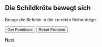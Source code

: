 
## Die Schildkröte bewegt sich

Bringe die Befehle in die korrekte Reihenfolge.

<div id="p8-sortableTrash" class="sortable-code"></div> 
<div id="p8-sortable" class="sortable-code"></div> 
<div style="clear:both;"></div> 
<p> 
    <input id="p8-feedbackLink" value="Get Feedback" type="button" /> 
    <input id="p8-newInstanceLink" value="Reset Problem" type="button" /> 
</p> 
<script type="text/javascript"> 
(function(){
  var initial = "schritt 1
\n" +
    "Schritt 2
\n" +
    "Schritt 3";
  var parsonsPuzzle = new ParsonsWidget({
    sortableId: "p8-sortable",
    max_wrong_lines: 10,
    grader: ParsonsWidget._graders.LineBasedGrader,
    exec_limit: 2500,
    can_indent: true,
    x_indent: 50,
    lang: "en",
    show_feedbac": true,
    trashId: "p8-sortableTrash"
  });
  parsonsPuzzle.init(initial);
  parsonsPuzzle.shuffleLines();
  $("#p8-newInstanceLink").click(function(event){ 
      event.preventDefault(); 
      parsonsPuzzle.shuffleLines(); 
  }); 
  $("#p8-feedbackLink").click(function(event){ 
      event.preventDefault(); 
      parsonsPuzzle.getFeedback(); 
  }); 
})(); 
</script>

[Next](./parsons/example1.html)
